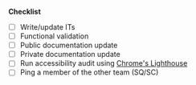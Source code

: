 **Checklist**

* [ ] Write/update ITs
* [ ] Functional validation
* [ ] Public documentation update
* [ ] Private documentation update
* [ ] Run accessibility audit using [Chrome's Lighthouse](https://developers.google.com/web/tools/lighthouse/)
* [ ] Ping a member of the other team (SQ/SC)
